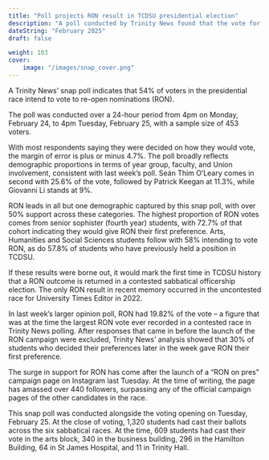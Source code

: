 ```yaml
---
title: "Poll projects RON result in TCDSU presidential election"
description: "A poll conducted by Trinity News found that the vote for RON may be twice as high as any other candidate"
dateString: "February 2025"
draft: false

weight: 103
cover:
    image: "/images/snap_cover.png"
---
```

A Trinity News’ snap poll indicates that 54% of voters in the presidential race intend to vote to re-open nominations (RON).

The poll was conducted over a 24-hour period from 4pm on Monday, February 24, to 4pm Tuesday, February 25, with a sample size of 453 voters.

With most respondents saying they were decided on how they would vote, the margin of error is plus or minus 4.7%. The poll broadly reflects demographic proportions in terms of year group, faculty, and Union involvement, consistent with last week’s poll. Seán Thim O’Leary comes in second with 25.6% of the vote, followed by Patrick Keegan at 11.3%, while Giovanni Li stands at 9%.

RON leads in all but one demographic captured by this snap poll, with over 50% support across these categories. The highest proportion of RON votes comes from senior sophister (fourth year) students, with 72.7% of that cohort indicating they would give RON their first preference. Arts, Humanities and Social Sciences students follow with 58% intending to vote RON, as do 57.8% of students who have previously held a position in TCDSU.

If these results were borne out, it would mark the first time in TCDSU history that a RON outcome is returned in a contested sabbatical officership election. The only RON result in recent memory occurred in the uncontested race for University Times Editor in 2022.

In last week’s larger opinion poll, RON had 19.82% of the vote – a figure that was at the time the largest RON vote ever recorded in a contested race in Trinity News polling. After responses that came in before the launch of the RON campaign were excluded, Trinity News’ analysis showed that 30% of students who decided their preferences later in the week gave RON their first preference.

The surge in support for RON has come after the launch of a “RON on pres” campaign page on Instagram last Tuesday. At the time of writing, the page has amassed over 440 followers, surpassing any of the official campaign pages of the other candidates in the race.

This snap poll was conducted alongside the voting opening on Tuesday, February 25. At the close of voting, 1,320 students had cast their ballots across the six sabbatical races. At the time, 609 students had cast their vote in the arts block, 340 in the business building, 296 in the Hamilton Building, 64 in St James Hospital, and 11 in Trinity Hall.